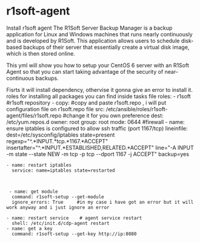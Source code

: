 # r1soft-agent
Install r1soft agent
The R1Soft Server Backup Manager is a backup application for Linux and Windows machines that runs nearly continuously and is developed by R1Soft. This application allows users to schedule disk-based backups of their server that essentially create a virtual disk image, which is then stored online.

This yml will show you how to setup your CentOS 6 server with an R1Soft Agent so that you can start taking advantage of the security of near-continuous backups.

  

 Fisrts it will install dependency, othervise it gonna give an error to install it. roles for installing all packages you can find inside tasks file
     roles:
       - r1soft
#r1soft repository
    - copy:   #copy and paste r1soft.repo , i will put configuration file on r1soft.repo file
        src: /etc/ansible/roles/r1soft-agent/files/r1soft.repo  #change it for you own preference 
        dest: /etc/yum.repos.d
        owner: root
        group: root
        mode: 0644
#firewall
    - name: ensure iptables is configured to allow ssh traffic (port 1167/tcp)
      lineinfile:
        dest=/etc/sysconfig/iptables
        state=present
        regexp="^.*INPUT.*tcp.*1167.*ACCEPT"
        insertafter="^.*INPUT.*ESTABLISHED,RELATED.*ACCEPT" line="-A INPUT -m state --state NEW -m tcp -p tcp --dport 1167 -j ACCEPT"
        backup=yes

    - name: restart iptables
      service: name=iptables state=restarted



     - name: get module
      command: r1soft-setup --get-module
      ignore_errors: True     #in my case i have got an error but it will work anyway and i just ignore an error

    - name: restart service    # agent service restart
      shell: /etc/init.d/cdp-agent restart
    - name: get a key 
      command: r1soft-setup --get-key http://ip:8080






